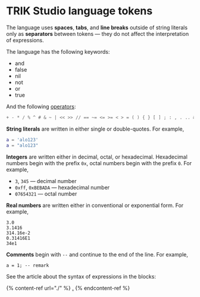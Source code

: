 # TRIK Studio language tokens

The language uses **spaces**, **tabs**, and **line breaks** outside of string literals only as **separators** between tokens — they do not affect the interpretation of expressions.

The language has the following keywords:

* and
* false
* nil
* not
* or
* true​

And the following [operators](operators.md):

```lua
+ - * / % ^ # & ~ | << >> // == ~= <= >= < > = ( ) { } [ ] ; : , . .. && ||
```

**String literals** are written in either single or double-quotes. For example,

```lua
a = 'alo123'
a = "alo123"
```

**Integers** are written either in decimal, octal, or hexadecimal. Hexadecimal numbers begin with the prefix `0x`, octal numbers begin with the prefix `0`. For example,

* `3`, `345` — decimal number
* `0xff`, `0xBEBADA` — hexadecimal number
* `07654321` — octal number

**Real numbers** are written either in conventional or exponential form. For example,

```
3.0
3.1416 
314.16e-2
0.31416E1 
34e1​
```

**Comments** begin with `--` and continue to the end of the line. For example,

```
a = 1; -- remark
```



See the article about the syntax of expressions in the blocks:

{% content-ref url="./" %}
[.](./)
{% endcontent-ref %}
